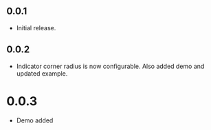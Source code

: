 ## 0.0.1

* Initial release.

## 0.0.2

* Indicator corner radius is now configurable. Also added demo and updated example.

# 0.0.3

* Demo added
